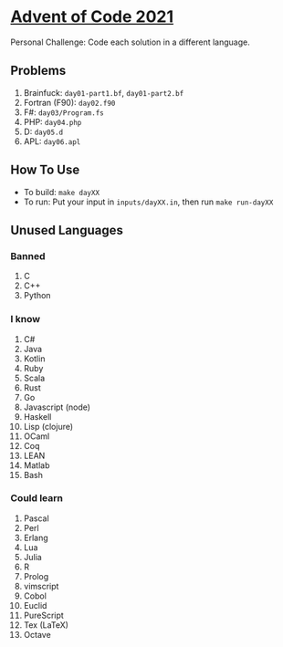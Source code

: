 [Advent of Code 2021](https://adventofcode.com/2021)
====================================================

Personal Challenge: Code each solution in a different language.

Problems
--------

1. Brainfuck: `day01-part1.bf`, `day01-part2.bf`
1. Fortran (F90): `day02.f90`
1. F#: `day03/Program.fs`
1. PHP: `day04.php`
1. D: `day05.d`
1. APL: `day06.apl`

How To Use
----------

- To build: `make dayXX`
- To run: Put your input in `inputs/dayXX.in`, then run `make run-dayXX`

Unused Languages
----------------

### Banned
1. C
1. C++
1. Python

### I know

1. C#
1. Java
1. Kotlin
1. Ruby
1. Scala
1. Rust
1. Go
1. Javascript (node)
1. Haskell
1. Lisp (clojure)
1. OCaml
1. Coq
1. LEAN
1. Matlab
1. Bash

### Could learn

1. Pascal
1. Perl
1. Erlang
1. Lua
1. Julia
1. R
1. Prolog
1. vimscript
1. Cobol
1. Euclid
1. PureScript
1. Tex (LaTeX)
1. Octave
